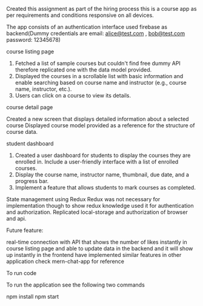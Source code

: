 Created this assignment as part of the hiring process this is a course app as per requirements and conditions responsive on all devices.

The app consists of an authentication interface used firebase as backend(Dummy credentials are email: alice@test.com , bob@test.com password: 12345678)

course listing page 

1) Fetched a list of sample courses but couldn't find free dummy API therefore replicated one with the data model provided.
2) Displayed the courses in a scrollable list with basic information and enable searching
based on course name and instructor (e.g., course name, instructor, etc.).
3) Users can click on a course to view its details.

course detail page

Created a new screen that displays detailed information about a
selected course 
Displayed course model provided as a reference for the structure of course data.

student dashboard

1) Created a user dashboard for students to display the courses they are enrolled in.
Include a user-friendly interface with a list of enrolled courses.
2) Display the course name, instructor name, thumbnail, due date, and a progress bar.
3) Implement a feature that allows students to mark courses as completed.

State management using Redux
Redux was not necessary for implementation though to show redux knowledge used it for authentication and authorization. Replicated local-storage and authorization of browser and api.

Future feature:

real-time connection with API that shows the number of likes instantly in course listing page and able to update data in the backend and it will show up instantly in the frontend have implemented similar features in other application check mern-chat-app for reference

To run code 

To run the application see the following two commands

npm install
npm start
